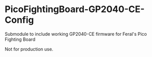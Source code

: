 # PicoFightingBoard-GP2040-CE-Config
Submodule to include working GP2040-CE firmware for Feral's Pico Fighting Board

Not for production use.
